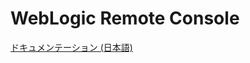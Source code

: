 # WebLogic Remote Console

[ドキュメンテーション (日本語)](https://oracle-japan-oss-docs.github.io/weblogic-remote-console/docs)


